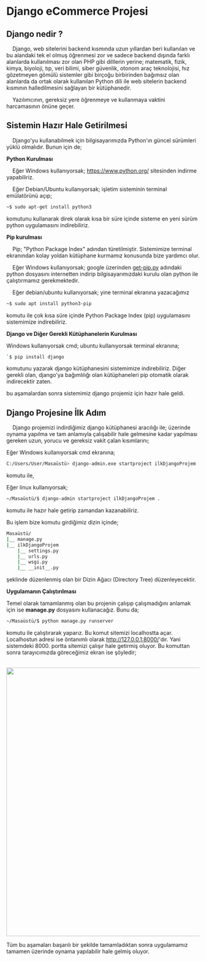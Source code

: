 # Django eCommerce Projesi
## Django nedir ?
&nbsp;&nbsp;&nbsp;&nbsp;Django, web sitelerini backend kısmında uzun yıllardan beri kullanılan ve bu alandaki tek el olmuş öğrenmesi zor ve sadece backend dışında farklı alanlarda kullanılması zor olan PHP gibi dilllerin yerine; matematik, fizik, kimya, biyoloji, tıp, veri bilimi, siber güvenlik, otonom araç teknolojisi, hız gözetmeyen gömülü sistemler gibi birçoğu birbirinden bağımsız olan alanlarda da ortak olarak kullanılan Python dili ile web sitelerin backend kısmının halledilmesini sağlayan bir kütüphanedir. 

&nbsp;&nbsp;&nbsp;&nbsp;Yazılımcının, gereksiz yere öğrenmeye ve kullanmaya vaktini harcamasının önüne geçer.


## Sistemin Hazır Hale Getirilmesi
&nbsp;&nbsp;&nbsp;&nbsp;Django'yu kullanabilmek için bilgisayarımızda Python'ın güncel sürümleri yüklü olmalıdır.
Bunun için de; 

**Python Kurulması**

&nbsp;&nbsp;&nbsp;&nbsp;Eğer Windows kullanıyorsak; https://www.python.org/ sitesinden indirme yapabiliriz.

&nbsp;&nbsp;&nbsp;&nbsp;Eğer Debian/Ubuntu kullanıyorsak; işletim sisteminin terminal emülatörünü açıp;
```sh
~$ sudo apt-get install python3
```
komutunu kullanarak direk olarak kısa bir süre içinde sisteme en yeni sürüm python uygulamasını indirebiliriz.

**Pip kurulması**

&nbsp;&nbsp;&nbsp;&nbsp;Pip; "Python Package Index" adından türetilmiştir. Sistemimize terminal ekranından kolay yoldan kütüphane kurmamız konusunda bize yardımcı olur.

&nbsp;&nbsp;&nbsp;&nbsp;Eğer Windows kullanıyorsak;
google üzerinden [get-pip.py](https://www.google.com/url?sa=t&rct=j&q=&esrc=s&source=web&cd=&ved=2ahUKEwj6iLjUw5rqAhWDx4UKHbKuAoIQFjABegQIBRAB&url=https%3A%2F%2Fbootstrap.pypa.io%2Fget-pip.py&usg=AOvVaw0zKVO_zW0nkF7s0zdjWFNj) adındaki python dosyasını internetten indirip bilgisayarımızdaki kurulu olan python ile çalıştırmamız gerekmektedir.

&nbsp;&nbsp;&nbsp;&nbsp;Eğer debian/ubuntu kullanıyorsak; yine terminal ekranına yazacağımız

```sh
~$ sudo apt install python3-pip
```

komutu ile çok kısa süre içinde Python Package Index (pip) uygulamasını sistemimize indirebiliriz.

**Django ve Diğer Gerekli Kütüphanelerin Kurulması**

Windows kullanıyorsak cmd; ubuntu kullanıyorsak terminal ekranına;
```sh
`$ pip install django
```
komutunu yazarak django kütüphanesini sistemimize indirebiliriz. Diğer gerekli olan, django'ya bağımlılığı olan kütüphaneleri pip otomatik olarak indirecektir zaten. 

bu aşamalardan sonra sistemimiz django projemiz için hazır hale geldi.

## Django Projesine İlk Adım
&nbsp;&nbsp;&nbsp;&nbsp;Django projemizi indirdiğimiz django kütüphanesi aracılığı ile; üzerinde oynama yapılma ve tam anlamıyla çalışabilir hale gelmesine kadar yapılması gereken uzun, yorucu ve gereksiz vakit çalan kısımlarını;

Eğer Windows kullanıyorsak cmd ekranına; 
```sh
C:/Users/User/Masaüstü> django-admin.exe startproject ilkDjangoProjem .
```
komutu ile,

Eğer linux kullanıyorsak;
```sh
~/Masaüstü/$ django-admin startproject ilkDjangoProjem .
```
komutu ile hazır hale getirip zamandan kazanabiliriz.

Bu işlem bize komutu girdiğimiz dizin içinde;

```sh
Masaüstü/
|__ manage.py
|__ ilkDjangoProjem
	|__ settings.py
	|__ urls.py
	|__ wsgi.py
	|__ __init__.py
```

şeklinde düzenlenmiş olan bir Dizin Ağacı (Directory Tree) düzenleyecektir.

**Uygulamanın Çalıştırılması**

Temel olarak tamamlanmış olan bu projenin çalışıp çalışmadığını anlamak için ise **manage.py** dosyasını kullanacağız. Bunu da;

```sh
~/Masaüstü/$ python manage.py runserver
```
komutu ile çalıştırarak yaparız. Bu komut sitemizi localhostta açar. Localhostun adresi ise öntanımlı olarak <text>http://127.0.0.1:8000/<text>'dır. Yani sistemdeki 8000. portta sitemizi çalışır hale getirmiş oluyor. Bu komuttan sonra tarayıcımızda göreceğimiz ekran ise şöyledir;

&nbsp;&nbsp;&nbsp;&nbsp;&nbsp;&nbsp;&nbsp;&nbsp;&nbsp;&nbsp;&nbsp;&nbsp;&nbsp;&nbsp;&nbsp;&nbsp;&nbsp;&nbsp;&nbsp;&nbsp;<img src="firstdjangoscreen.png" style="width: 700px"/>

Tüm bu aşamaları başarılı bir şekilde tamamladıktan sonra uygulamamız tamamen üzerinde oynama yapılabilir hale gelmiş oluyor.
